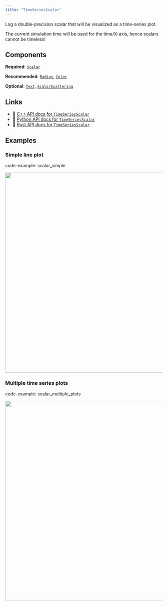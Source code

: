 ```yaml
---
title: "TimeSeriesScalar"
---
```


Log a double-precision scalar that will be visualized as a time-series plot.

The current simulation time will be used for the time/X-axis, hence scalars
cannot be timeless!

## Components

**Required**: [`Scalar`](../components/scalar.md)

**Recommended**: [`Radius`](../components/radius.md), [`Color`](../components/color.md)

**Optional**: [`Text`](../components/text.md), [`ScalarScattering`](../components/scalar_scattering.md)

## Links
 * 🌊 [C++ API docs for `TimeSeriesScalar`](https://ref.rerun.io/docs/cpp/stable/structrerun_1_1archetypes_1_1TimeSeriesScalar.html?speculative-link)
 * 🐍 [Python API docs for `TimeSeriesScalar`](https://ref.rerun.io/docs/python/stable/common/archetypes#rerun.archetypes.TimeSeriesScalar)
 * 🦀 [Rust API docs for `TimeSeriesScalar`](https://docs.rs/rerun/latest/rerun/archetypes/struct.TimeSeriesScalar.html)

## Examples

### Simple line plot

code-example: scalar_simple

<center>
<picture>
  <source media="(max-width: 480px)" srcset="https://static.rerun.io/scalar_simple/8bcc92f56268739f8cd24d60d1fe72a655f62a46/480w.png">
  <source media="(max-width: 768px)" srcset="https://static.rerun.io/scalar_simple/8bcc92f56268739f8cd24d60d1fe72a655f62a46/768w.png">
  <source media="(max-width: 1024px)" srcset="https://static.rerun.io/scalar_simple/8bcc92f56268739f8cd24d60d1fe72a655f62a46/1024w.png">
  <source media="(max-width: 1200px)" srcset="https://static.rerun.io/scalar_simple/8bcc92f56268739f8cd24d60d1fe72a655f62a46/1200w.png">
  <img src="https://static.rerun.io/scalar_simple/8bcc92f56268739f8cd24d60d1fe72a655f62a46/full.png" width="640">
</picture>
</center>

### Multiple time series plots

code-example: scalar_multiple_plots

<center>
<picture>
  <source media="(max-width: 480px)" srcset="https://static.rerun.io/scalar_multiple/15845c2a348f875248fbd694e03eabd922741c4c/480w.png">
  <source media="(max-width: 768px)" srcset="https://static.rerun.io/scalar_multiple/15845c2a348f875248fbd694e03eabd922741c4c/768w.png">
  <source media="(max-width: 1024px)" srcset="https://static.rerun.io/scalar_multiple/15845c2a348f875248fbd694e03eabd922741c4c/1024w.png">
  <source media="(max-width: 1200px)" srcset="https://static.rerun.io/scalar_multiple/15845c2a348f875248fbd694e03eabd922741c4c/1200w.png">
  <img src="https://static.rerun.io/scalar_multiple/15845c2a348f875248fbd694e03eabd922741c4c/full.png" width="640">
</picture>
</center>

